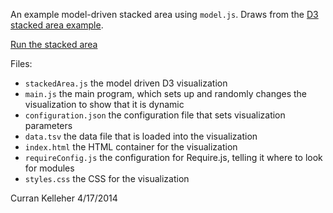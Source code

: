 An example model-driven stacked area using `model.js`. Draws from the [D3 stacked area example](http://bl.ocks.org/mbostock/3887118).

[Run the stacked area](http://curran.github.io/model/examples/d3ScatterPlot/)

Files:

 * `stackedArea.js` the model driven D3 visualization
 * `main.js` the main program, which sets up and randomly changes the visualization to show that it is dynamic
 * `configuration.json` the configuration file that sets visualization parameters
 * `data.tsv` the data file that is loaded into the visualization
 * `index.html` the HTML container for the visualization
 * `requireConfig.js` the configuration for Require.js, telling it where to look for modules
 * `styles.css` the CSS for the visualization

Curran Kelleher 4/17/2014
